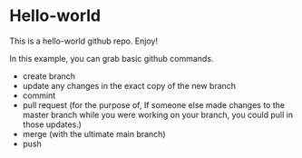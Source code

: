 # Hello-world
This is a hello-world github repo.
Enjoy!

In this example, you can grab basic github commands.
- create branch
- update any changes in the exact copy of the new branch
- commint
- pull request (for the purpose of, If someone else made changes to the master branch while you were working on your branch, you could pull in those updates.)
- merge (with the ultimate main branch)
- push
